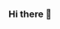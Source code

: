 ### Hi there 👋

<!--
**kaustubhgupta/kaustubhgupta** is a ✨ _special_ ✨ repository because its `README.md` (this file) appears on your GitHub profile.

Here are some ideas to get you started:

- 🔭 I’m currently working on https://ipuresultskg.herokuapp.com/
- 🌱 I’m currently learning CNN, DNN
- 👯 I’m looking to collaborate on Kaggle
- 🤔 I’m looking for help with improving my Hyperparameter Tunning.
- 💬 Ask me about anything related to technology.
- 📫 How to reach me: https://kaustubhgupta1828.wixsite.com/mysite
- ⚡ Fun fact: This account has lot of private things.
-->
